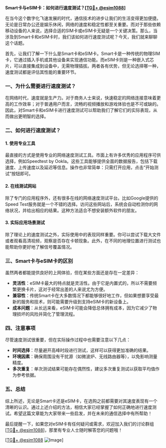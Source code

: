 **Smart卡与eSIM卡：如何进行速度测试？[[TG💪+ @esim1088](https://t.me/s/esim1088)]**

在当今这个数字化飞速发展的时代，通信技术的进步让我们的生活变得更加便捷。无论是日常办公还是娱乐休闲，网络的速度和稳定性都至关重要。而对于那些依赖移动设备的人来说，选择合适的SIM卡或eSIM卡无疑是一个关键决策。那么，当涉及到Smart卡和eSIM卡时，我们该如何进行速度测试呢？今天，我们就来聊聊这个话题。

首先，让我们了解一下什么是Smart卡和eSIM卡。Smart卡是一种传统的物理SIM卡，它通过插入手机或其他设备来实现通信功能。而eSIM卡则是一种嵌入式芯片，可以直接集成到设备中，无需物理插拔。两者各有优势，但无论选择哪一种，速度测试都是评估其性能的重要环节。

### **一、为什么需要进行速度测试？**

在网络时代，速度就是生产力。对于商务人士来说，快速稳定的网络连接意味着更高的工作效率；对于普通用户而言，流畅的视频播放和游戏体验也是不可或缺的。因此，对Smart卡和eSIM卡进行速度测试可以帮助我们了解它们的实际表现，从而做出更明智的选择。

### **二、如何进行速度测试？**

#### **1. 使用专业工具**

最直接的方式是使用专业的网络速度测试工具。市面上有许多优秀的应用程序可供选择，例如Speedtest by Ookla。这些工具能够提供全面的数据报告，包括下载速度、上传速度以及延迟等信息。操作也非常简单：只需打开应用，点击“开始测试”按钮即可。

#### **2. 在线测试网站**

除了专门的应用程序外，还有很多在线的网络速度测试平台。比如Google提供的Speed Test服务就是一个不错的选择。访问这些网站后，系统会自动检测你的网络状况，并给出相应的结果。这种方法适合不想安装额外软件的朋友。

#### **3. 实际应用场景测试**

除了理论上的速度测试之外，实际使用中的表现同样重要。你可以尝试下载大文件或者观看高清视频，观察是否存在卡顿现象。此外，在不同的地理位置进行测试也能帮助你更好地了解信号覆盖情况。

### **三、Smart卡与eSIM卡的区别**

虽然两者都能提供良好的上网体验，但在某些方面还是存在一定差异：

- **灵活性**：eSIM卡最大的特点就是灵活性。由于它是内置式的，所以不需要频繁更换卡片，这对于经常出差的人来说尤为方便。
- **兼容性**：传统Smart卡在大多数情况下都能够很好地工作，但如果想要享受最新的服务和技术，则可能需要升级到支持eSIM卡的新设备上。
- **成本问题**：从长远来看，eSIM卡可能会降低总体拥有成本，因为它减少了物理损坏的风险并简化了管理流程。

### **四、注意事项**

尽管速度测试很重要，但在实际操作过程中也需要注意以下几点：

- **时间选择**：尽量避开高峰时段进行测试，这样可以获得更加准确的结果。
- **环境因素**：确保周围没有干扰源（如微波炉、无线路由器等），以免影响测量精度。
- **多次重复**：单次测试结果可能存在偶然性，建议多次重复测试以获取平均值作为参考依据。

### **五、总结**

综上所述，无论是Smart卡还是eSIM卡，在选购之前都需要对其速度表现有一个清晰的认识。通过上述介绍的方法，相信大家已经掌握了如何正确地进行速度测试。希望这篇文章能为大家带来一些启发，并在未来的通信选择中有所帮助！

最后提醒一下，如果您对eSIM卡有任何疑问或需求，欢迎加入我们的讨论群组[[TG💪+ @esim1088](https://t.me/s/esim1088)]，那里有专业人士随时解答您的问题哦！

[[TG💪+ @esim1088](https://t.me/s/esim1088) ![Image](https://i.postimg.cc/4NQfJmqS/Snipaste-2025-05-13-00-14-12.png)]